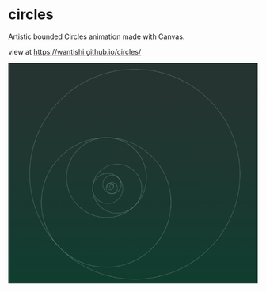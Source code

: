 # circles

Artistic bounded Circles animation made with Canvas.

view at https://wantishi.github.io/circles/

![Circles Still](src/circles-ss.png)
